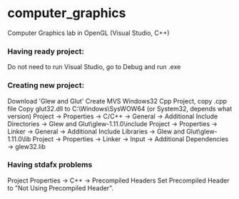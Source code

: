 # computer_graphics
Computer Graphics lab in OpenGL (Visual Studio, C++)

### Having ready project:
Do not need to run Visual Studio, go to Debug and run .exe

### Creating new project:
Download 'Glew and Glut'
Create MVS Windows32 Cpp Project, copy .cpp file
Copy glut32.dll to C:\Windows\SysWOW64  (or System32, depends what version)
Project -> Properties -> C/C++ -> General -> Additional Include Directories -> Glew and Glut\glew-1.11.0\include
Project -> Properties -> Linker -> General -> Additional Include Libraries -> Glew and Glut\glew-1.11.0\lib
Project -> Properties -> Linker -> Input -> Additional Dependencies -> glew32.lib

### Having stdafx problems
Project Properties -> C++ -> Precompiled Headers
Set Precompiled Header to "Not Using Precompiled Header".